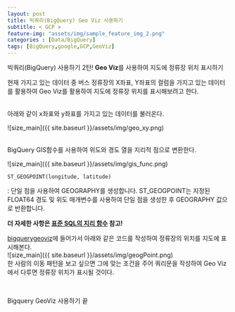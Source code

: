 ```yaml
---
layout: post
title: 빅쿼리(BigQuery) Geo Viz 사용하기
subtitle: < GCP >
feature-img: "assets/img/sample_feature_img_2.png"
categories : [Data/BigQuery]
tags: [BigQuery,google,GCP,GeoViz]
---
```


빅쿼리(BigQuery) 사용하기 2탄!
**Geo Viz**를 사용하여 지도에 정류장 위치 표시하기

현재 가지고 있는 데이터 중 버스 정류장의 X좌표, Y좌표의 컬럼을 가지고 있는 데이터를 활용하여 Geo Viz를 활용하여 지도에 정류장 위치를 표시해보려고 한다.

<br>
아래와 같이 x좌표와 y좌표를 가지고 있는 데이터를 불러온다.

![size_main]({{ site.baseurl }}/assets/img/geo_xy.png)

<br>
BigQuery GIS함수를 사용하여 위도와 경도 열을 지리적 점으로 변환한다.

![size_main]({{ site.baseurl }}/assets/img/gis_func.png)

```
ST_GEOGPOINT(longitude, latitude)
```
: 단일 점을 사용하여 GEOGRAPHY를 생성합니다. ST_GEOGPOINT는 지정된 FLOAT64 경도 및 위도 매개변수를 사용하여 단일 점을 생성한 후 GEOGRAPHY 값으로 반환합니다.

<b>더 자세한 사항은 [표준 SQL의 지리 함수](https://cloud.google.com/bigquery/docs/reference/standard-sql/geography_functions?hl=ko) 참고!</b>


[bigquerygeoviz](https://bigquerygeoviz.appspot.com/?hl=ko)에 들어가서 아래와 같은 코드를 작성하여 정류장의 위치를 지도에 표시해본다.
<br>
![size_main]({{ site.baseurl }}/assets/img/geogPoint.png)
<br>
한 사람의 이동 패턴을 보고 싶으면 그에 맞는 조건을 주어 쿼리문을 작성하여 Geo Viz에서 다루면 정류장 위치가 표시될 것이다.

<br>


Bigquery GeoViz 사용하기 끝
